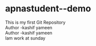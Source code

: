 # apnastudent--demo
This is my first Git Repository
<br>
Author -kashif yameen
<br>
Author -kashif yameen
<br>
Iam work at sunday
